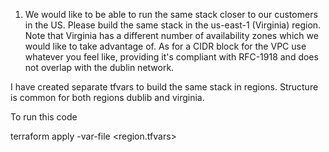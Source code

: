 1. We would like to be able to run the same stack closer to our customers in the US. Please build the same stack in
the us-east-1 (Virginia) region. Note that Virginia has a different number of availability zones which we would like
to take advantage of. As for a CIDR block for the VPC use whatever you feel like, providing it's compliant with RFC-1918 and does not overlap with the dublin network.


I have created separate tfvars to build the same stack in regions. Structure is common for both regions dublib and virginia.


To run this code

terraform apply -var-file <region.tfvars>
